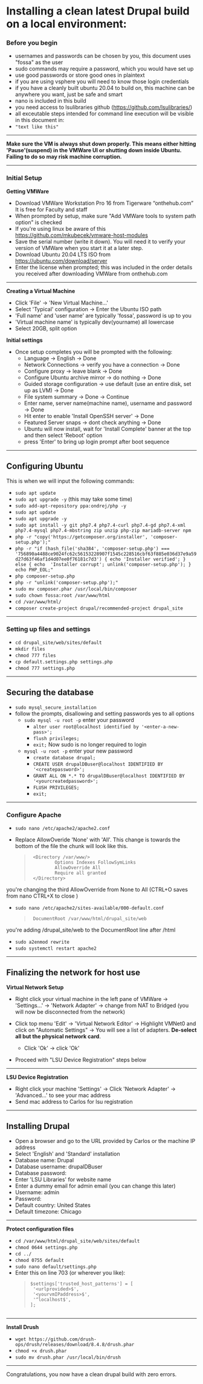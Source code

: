 # Installing a clean latest Drupal build on a local environment:

### Before you begin
  
  - usernames and passwords can be chosen by you, this document uses "fossa" as the user
  - sudo commands may require a password, which you would have set up 
  - use good passwords or store good ones in plaintext
  - if you are using vsphere you will need to know those login credentials
  - if you have a cleanly built ubuntu 20.04 to build on, this machine can be anywhere you want, just be safe and smart
  - nano is included in this build
  - you need access to lsulibraries github (https://github.com/lsulibraries/)
  - all exceutable steps intended for command line execution will be visible in this document in:
  - ```"text like this"```

---
 **Make sure the VM is always shut down properly. This means either hitting 'Pause'(suspend) in the VMWare UI or shutting down inside Ubuntu. Failing to do so may risk machine corruption.**

---

### Initial Setup
**Getting VMWare**
 - Download VMWare Workstation Pro 16 from Tigerware “onthehub.com” It is free for Faculty and staff 
 - When prompted by setup, make sure "Add VMWare tools to system path option" is checked 
 - If you're using linux be aware of this https://github.com/mkubecek/vmware-host-modules
 - Save the serial number (write it down). You will need it to verify your version of VMWare when you start it at a later step.
 - Download Ubuntu 20.04 LTS ISO from https://ubuntu.com/download/server 
 - Enter the license when prompted; this was included in the order details you received after downloading VMWare from onthehub.com

 ---
 **Creating a Virtual Machine**
 - Click 'File' &rightarrow; 'New Virtual Machine...'
 - Select 'Typical' configuration &rightarrow; Enter the Ubuntu ISO path
 - 'Full name' and 'user name' are typically 'fossa', password is up to you
 - 'Virtual machine name' is typically dev(yourname) all lowercase
 - Select 20GB, split option

 **Initial settings**
 - Once setup completes you will be prompted with the following:
    - Language &rightarrow;  English &rightarrow; Done
    - Network Connections  &rightarrow; verify you have a connection  &rightarrow; Done
    - Configure proxy  &rightarrow; leave blank  &rightarrow; Done
    - Configure Ubuntu archive mirror  &rightarrow; do nothing  &rightarrow;  Done
    - Guided storage configuration  &rightarrow; use default (use an entire disk, set up as LVM)  &rightarrow; Done
    - File system summary  &rightarrow; Done  &rightarrow; Continue
    - Enter name, server name(machine name), username and password  &rightarrow; Done
    - Hit enter to enable 'Install OpenSSH server'  &rightarrow; Done
    - Featured Server snaps  &rightarrow; dont check anything  &rightarrow; Done
    - Ubuntu will now install, wait for 'Install Complete' banner at the top and then select 'Reboot' option
    - press 'Enter' to bring up login prompt after boot sequence

---
## Configuring Ubuntu

This is when we will input the following commands:
- ```sudo apt update```
- ```sudo apt upgrade -y``` (this may take some time)
- ```sudo add-apt-repository ppa:ondrej/php -y```
- ```sudo apt update```
- ```sudo apt upgrade -y```
- ```sudo apt install -y git php7.4 php7.4-curl php7.4-gd php7.4-xml php7.4-mysql php7.4-mbstring zip unzip php-zip mariadb-server npm```
- ```php -r "copy('https://getcomposer.org/installer', 'composer-setup.php');"```
- ```php -r "if (hash_file('sha384', 'composer-setup.php') === '756890a4488ce9024fc62c56153228907f1545c228516cbf63f885e036d37e9a59d27d63f46af1d4d07ee0f76181c7d3') { echo 'Installer verified'; } else { echo  'Installer corrupt'; unlink('composer-setup.php'); } echo PHP_EOL;"```
- ```php composer-setup.php```
- ```php -r "unlink('composer-setup.php');"```
- ```sudo mv composer.phar /usr/local/bin/composer```
- ```sudo chown fossa:root /var/www/html```
- ```cd /var/www/html/```
- ```composer create-project drupal/recommended-project drupal_site```

---
### Setting up files and settings
- ```cd drupal_site/web/sites/default```
- ```mkdir files```
- ```chmod 777 files```
- ```cp default.settings.php settings.php```
- ```chmod 777 settings.php```

---
## Securing the database
- ```sudo mysql_secure_installation```
- follow the prompts, disallowing and setting passwords yes to all options
  - ```sudo mysql -u root -p``` enter your password
    - ```alter user root@localhost identified by '<enter-a-new-pass>';```
    - ```flush privileges;```
    - ```exit;``` Now sudo is no longer required to login
  - ```mysql -u root -p``` enter your new password
    - ```create database drupal;```
    - ```CREATE USER drupalDBuser@localhost IDENTIFIED BY '<createpassword>';```
    - ```GRANT ALL ON *.* TO drupalDBuser@localhost IDENTIFIED BY '<yourcreatedpassword>';```
    - ```FLUSH PRIVILEGES;```
    - ```exit;```

---
### Configure Apache

- ```sudo nano /etc/apache2/apache2.conf```

- Replace AllowOveride 'None' with 'All'. This change is towards the bottom of the file the chunk will look like this. 
 
  >```
  >  <Directory /var/www/>
  >          Options Indexes FollowSymLinks
  >          AllowOverride All
  >          Require all granted
  >  </Directory>
  >```

you're changing the third AllowOverride from None to All (CTRL+O saves from nano CTRL+X to close )

- ```sudo nano /etc/apache2/sites-available/000-default.conf```

  >```
  >  DocumentRoot /var/www/html/drupal_site/web
  >```

you're adding /drupal_site/web to the DocumentRoot line after /html

- ```sudo a2enmod rewrite```
- ```sudo systemctl restart apache2``` 


---
## Finalizing the network for host use
 **Virtual Network Setup**
 - Right click your virtual machine in the left pane of VMWare  &rightarrow; 'Settings...' &rightarrow; 'Network Adapter'  &rightarrow; change from NAT to Bridged (you will now be disconnected from the network)
 - Click top menu 'Edit' -> 'Virtual Network Editor' -> Highlight VMNet0 and click on "Automatic Settings" -> You will see a list of adapters. **De-select all but the physical network card**. 
    - Click 'Ok' -> click 'Ok' 
  
 - Proceed with "LSU Device Registration" steps below

---
 **LSU Device Registration**
  - Right click your machine 'Settings' &rightarrow; Click 'Network Adapter' &rightarrow; 'Advanced...' to see your mac address
  - Send mac address to Carlos for lsu registration

---
## Installing Drupal
- Open a browser and go to the URL provided by Carlos or the machine IP address
- Select 'English' and 'Standard' installation
- Database name: Drupal
- Database username: drupalDBuser
- Database password: <password you set earlier>
- Enter 'LSU Libraries' for website name
- Enter a dummy email for admin email (you can change this later)
- Username: admin
- Password: <new password>
- Default country: United States
- Default timezone: Chicago

---
**Protect configuration files**
- ```cd /var/www/html/drupal_site/web/sites/default```
- ```chmod 0644 settings.php``` 
- ```cd ../```
- ```chmod 0755 default```
- ```sudo nano default/settings.php```
- Enter this on line 703 (or wherever you like):
  > ```
  >$settings['trusted_host_patterns'] = [
  >  '<urlprovided>$',
  >  '<yourvmIPaddress>$',
  >  '^localhost$',
  >];
  ```
---
**Install Drush**
- ```wget https://github.com/drush-ops/drush/releases/download/8.4.8/drush.phar```
- ```chmod +x drush.phar```
- ```sudo mv drush.phar /usr/local/bin/drush```

---
Congratulations, you now have a clean drupal build with zero errors.
